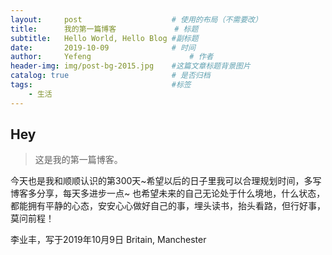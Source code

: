 ```yaml
---
layout:     post   				    # 使用的布局（不需要改）
title:      我的第一篇博客 			# 标题 
subtitle:   Hello World, Hello Blog #副标题
date:       2019-10-09 				# 时间
author:     Yefeng 						# 作者
header-img: img/post-bg-2015.jpg 	#这篇文章标题背景图片
catalog: true 						# 是否归档
tags:								#标签
    - 生活
---
```

## Hey
>这是我的第一篇博客。

今天也是我和顺顺认识的第300天~希望以后的日子里我可以合理规划时间，多写博客多分享，每天多进步一点~
也希望未来的自己无论处于什么境地，什么状态，都能拥有平静的心态，安安心心做好自己的事，埋头读书，抬头看路，但行好事，莫问前程！



李业丰，写于2019年10月9日
Britain, Manchester
